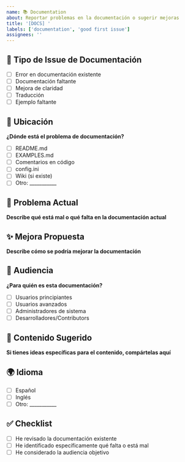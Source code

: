 ```yaml
---
name: 📚 Documentation
about: Reportar problemas en la documentación o sugerir mejoras
title: '[DOCS] '
labels: ['documentation', 'good first issue']
assignees: ''
---
```


## 📖 Tipo de Issue de Documentación
- [ ] Error en documentación existente
- [ ] Documentación faltante
- [ ] Mejora de claridad
- [ ] Traducción
- [ ] Ejemplo faltante

## 📍 Ubicación
**¿Dónde está el problema de documentación?**
- [ ] README.md
- [ ] EXAMPLES.md
- [ ] Comentarios en código
- [ ] config.ini
- [ ] Wiki (si existe)
- [ ] Otro: ___________

## 🐛 Problema Actual
**Describe qué está mal o qué falta en la documentación actual**

## ✨ Mejora Propuesta
**Describe cómo se podría mejorar la documentación**

## 👥 Audiencia
**¿Para quién es esta documentación?**
- [ ] Usuarios principiantes
- [ ] Usuarios avanzados
- [ ] Administradores de sistema
- [ ] Desarrolladores/Contributors

## 📝 Contenido Sugerido
**Si tienes ideas específicas para el contenido, compártelas aquí**

## 🌍 Idioma
- [ ] Español
- [ ] Inglés
- [ ] Otro: ___________

## ✅ Checklist
- [ ] He revisado la documentación existente
- [ ] He identificado específicamente qué falta o está mal
- [ ] He considerado la audiencia objetivo
